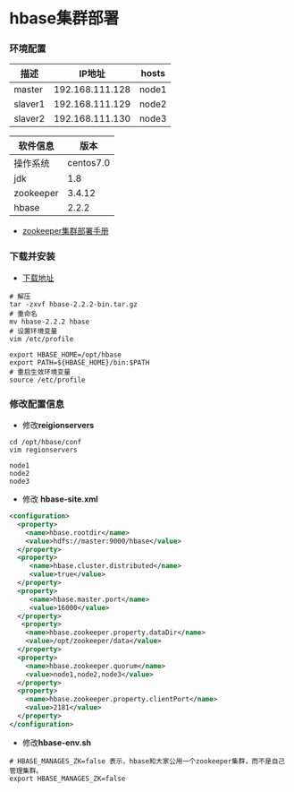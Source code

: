 # hbase集群部署

### 环境配置

| 描述    | IP地址          | hosts |
| ------- | --------------- | ----- |
| master  | 192.168.111.128 | node1 |
| slaver1 | 192.168.111.129 | node2 |
| slaver2 | 192.168.111.130 | node3 |

| 软件信息  | 版本      |
| --------- | --------- |
| 操作系统  | centos7.0 |
| jdk       | 1.8       |
| zookeeper | 3.4.12    |
| hbase     | 2.2.2     |

- [zookeeper集群部署手册]([https://yweifeng.github.io/ywf-java-guide/doc/zookeeper/zookeeper%E9%9B%86%E7%BE%A4%E9%83%A8%E7%BD%B2.html](https://yweifeng.github.io/ywf-java-guide/doc/zookeeper/zookeeper集群部署.html))



### 下载并安装

- [下载地址](https://hbase.apache.org/downloads.html)

```shell
# 解压
tar -zxvf hbase-2.2.2-bin.tar.gz
# 重命名
mv hbase-2.2.2 hbase
# 设置环境变量
vim /etc/profile

export HBASE_HOME=/opt/hbase
export PATH=${HBASE_HOME}/bin:$PATH
# 重启生效环境变量
source /etc/profile
```



### 修改配置信息

- 修改**reigionservers**

```shell
cd /opt/hbase/conf
vim regionservers

node1
node2
node3
```

- 修改 **hbase-site.xml**

```xml
<configuration>
  <property>
    <name>hbase.rootdir</name>
    <value>hdfs://master:9000/hbase</value>
  </property>
  <property>
     <name>hbase.cluster.distributed</name>
     <value>true</value>
  </property>
  <property>
     <name>hbase.master.port</name>
     <value>16000</value>
  </property>
   <property>
    <name>hbase.zookeeper.property.dataDir</name>
    <value>/opt/zookeeper/data</value>
  </property>
  <property>
    <name>hbase.zookeeper.quorum</name>
    <value>node1,node2,node3</value>
  </property>
  <property>
    <name>hbase.zookeeper.property.clientPort</name>
    <value>2181</value>
  </property>
</configuration>
```

- 修改**hbase-env.sh**

```properties
# HBASE_MANAGES_ZK=false 表示，hbase和大家公用一个zookeeper集群，而不是自己管理集群。
export HBASE_MANAGES_ZK=false
```

